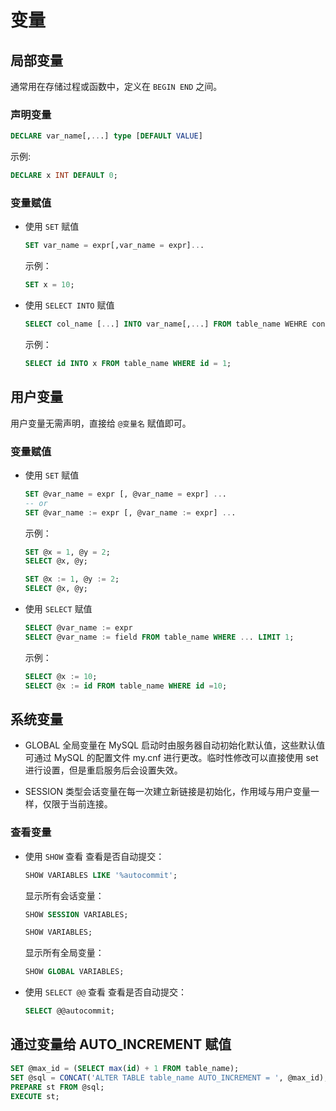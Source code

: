# 变量

## 局部变量

通常用在存储过程或函数中，定义在 ```BEGIN END``` 之间。

### 声明变量

```sql
DECLARE var_name[,...] type [DEFAULT VALUE]
```

示例:

```sql
DECLARE x INT DEFAULT 0;
```

### 变量赋值

- 使用 ```SET``` 赋值
   ```sql
   SET var_name = expr[,var_name = expr]...
   ```
   示例：
   ```sql
   SET x = 10;
   ```
- 使用 ```SELECT INTO``` 赋值
   ```sql
   SELECT col_name [...] INTO var_name[,...] FROM table_name WEHRE condition
   ```
   示例：
   ```sql
   SELECT id INTO x FROM table_name WHERE id = 1;
   ```

## 用户变量

用户变量无需声明，直接给 ```@变量名``` 赋值即可。

### 变量赋值

- 使用 ```SET``` 赋值
   ```sql
   SET @var_name = expr [, @var_name = expr] ...
   -- or
   SET @var_name := expr [, @var_name := expr] ...
   ```
   示例：
   ```sql
   SET @x = 1, @y = 2;
   SELECT @x, @y;
   
   SET @x := 1, @y := 2;
   SELECT @x, @y;
   ```

- 使用 ```SELECT``` 赋值
   ```sql
   SELECT @var_name := expr
   SELECT @var_name := field FROM table_name WHERE ... LIMIT 1;
   ```
   示例：
   ```sql
   SELECT @x := 10;
   SELECT @x := id FROM table_name WHERE id =10;
   ```

## 系统变量

- GLOBAL 全局变量在 MySQL 启动时由服务器自动初始化默认值，这些默认值可通过 MySQL 的配置文件 my.cnf 进行更改。临时性修改可以直接使用 set 进行设置，但是重启服务后会设置失效。

- SESSION 类型会话变量在每一次建立新链接是初始化，作用域与用户变量一样，仅限于当前连接。

### 查看变量

- 使用 ```SHOW``` 查看
   查看是否自动提交：
   ```sql
   SHOW VARIABLES LIKE '%autocommit';
   ```
   显示所有会话变量：
   ```sql
   SHOW SESSION VARIABLES;
   
   SHOW VARIABLES;
   ```
   显示所有全局变量：
   ```sql
   SHOW GLOBAL VARIABLES;
   ```
- 使用 ```SELECT @@``` 查看
   查看是否自动提交：
   ```sql
   SELECT @@autocommit;
   ```

## 通过变量给 AUTO_INCREMENT 赋值

```sql
SET @max_id = (SELECT max(id) + 1 FROM table_name);
SET @sql = CONCAT('ALTER TABLE table_name AUTO_INCREMENT = ', @max_id);
PREPARE st FROM @sql;
EXECUTE st;
```
